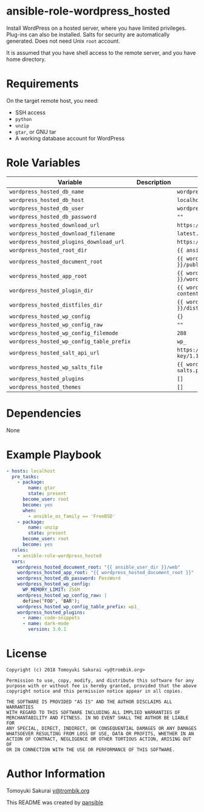 # ansible-role-wordpress_hosted

Install WordPress on a hosted server, where you have limited privileges.
Plug-ins can also be installed. Salts for security are automatically
generated. Does not need Unix `root` account.

It is assumed that you have shell access to the remote server, and you have
home directory.

# Requirements

On the target remote host, you need:

* SSH access
* `python`
* `unzip`
* `gtar`, or GNU tar
* A working database account for WordPress

# Role Variables

| Variable | Description | Default |
|----------|-------------|---------|
| `wordpress_hosted_db_name` | | `wordpress` |
| `wordpress_hosted_db_host` | | `localhost:3306` |
| `wordpress_hosted_db_user` | | `wordpress` |
| `wordpress_hosted_db_password` | | `""` |
| `wordpress_hosted_download_url` | | `https://wordpress.org/` |
| `wordpress_hosted_download_filename` | | `latest.tar.gz` |
| `wordpress_hosted_plugins_download_url` | | `https://downloads.wordpress.org/plugin/` |
| `wordpress_hosted_root_dir` | | `{{ ansible_user_dir }}` |
| `wordpress_hosted_document_root` | | `{{ wordpress_hosted_root_dir }}/public_html` |
| `wordpress_hosted_app_root` | | `{{ wordpress_hosted_document_root }}/wordpress` |
| `wordpress_hosted_plugin_dir` | | `{{ wordpress_hosted_app_root }}/wp-content/plugins` |
| `wordpress_hosted_distfiles_dir` | | `{{ wordpress_hosted_root_dir }}/distfiles` |
| `wordpress_hosted_wp_config` | | `{}` |
| `wordpress_hosted_wp_config_raw` | | `""` |
| `wordpress_hosted_wp_config_filemode` | | `288` |
| `wordpress_hosted_wp_config_table_prefix` | | `wp_` |
| `wordpress_hosted_salt_api_url` | | `https://api.wordpress.org/secret-key/1.1/salt/` |
| `wordpress_hosted_wp_salts_file` | | `{{ wordpress_hosted_app_root }}/wp-salts.php` |
| `wordpress_hosted_plugins` | | `[]` |
| `wordpress_hosted_themes` | | `[]` |

# Dependencies

None

# Example Playbook

```yaml
- hosts: localhost
  pre_tasks:
    - package:
        name: gtar
        state: present
      become_user: root
      become: yes
      when:
        - ansible_os_family == 'FreeBSD'
    - package:
        name: unzip
        state: present
      become_user: root
      become: yes
  roles:
    - ansible-role-wordpress_hosted
  vars:
    wordpress_hosted_document_root: "{{ ansible_user_dir }}/web"
    wordpress_hosted_app_root: "{{ wordpress_hosted_document_root }}"
    wordpress_hosted_db_password: PassWord
    wordpress_hosted_wp_config:
      WP_MEMORY_LIMIT: 256M
    wordpress_hosted_wp_config_raw: |
      define('FOO', 'BAR');
    wordpress_hosted_wp_config_table_prefix: wp1_
    wordpress_hosted_plugins:
      - name: code-snippets
      - name: dark-mode
        version: 3.0.1
```

# License

```
Copyright (c) 2018 Tomoyuki Sakurai <y@trombik.org>

Permission to use, copy, modify, and distribute this software for any
purpose with or without fee is hereby granted, provided that the above
copyright notice and this permission notice appear in all copies.

THE SOFTWARE IS PROVIDED "AS IS" AND THE AUTHOR DISCLAIMS ALL WARRANTIES
WITH REGARD TO THIS SOFTWARE INCLUDING ALL IMPLIED WARRANTIES OF
MERCHANTABILITY AND FITNESS. IN NO EVENT SHALL THE AUTHOR BE LIABLE FOR
ANY SPECIAL, DIRECT, INDIRECT, OR CONSEQUENTIAL DAMAGES OR ANY DAMAGES
WHATSOEVER RESULTING FROM LOSS OF USE, DATA OR PROFITS, WHETHER IN AN
ACTION OF CONTRACT, NEGLIGENCE OR OTHER TORTIOUS ACTION, ARISING OUT OF
OR IN CONNECTION WITH THE USE OR PERFORMANCE OF THIS SOFTWARE.
```

# Author Information

Tomoyuki Sakurai <y@trombik.org>

This README was created by [qansible](https://github.com/trombik/qansible)

